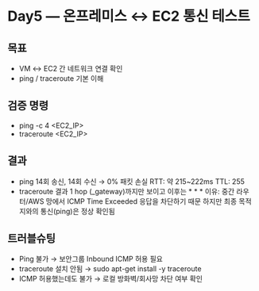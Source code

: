# Day5 — 온프레미스 ↔ EC2 통신 테스트
## 목표
- VM ↔ EC2 간 네트워크 연결 확인
- ping / traceroute 기본 이해

## 검증 명령
- ping -c 4 <EC2_IP>
- traceroute <EC2_IP>

## 결과 
- ping
	14회 송신, 14회 수신 → 0% 패킷 손실
	RTT: 약 215~222ms
	TTL: 255
- traceroute 결과
1 hop (_gateway)까지만 보이고 이후는 * * *
이유: 중간 라우터/AWS 망에서 ICMP Time Exceeded 응답을 차단하기 때문
하지만 최종 목적지와의 통신(ping)은 정상 확인됨 

## 트러블슈팅
- Ping 불가 → 보안그룹 Inbound ICMP 허용 필요
- traceroute 설치 안됨 → sudo apt-get install -y traceroute
- ICMP 허용했는데도 불가 → 로컬 방화벽/회사망 차단 여부 확인
